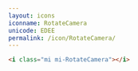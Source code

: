 ```yaml
---
layout: icons
iconname: RotateCamera
unicode: EDEE
permalink: /icon/RotateCamera/
---
```


``` html
<i class="mi mi-RotateCamera"></i>
```
